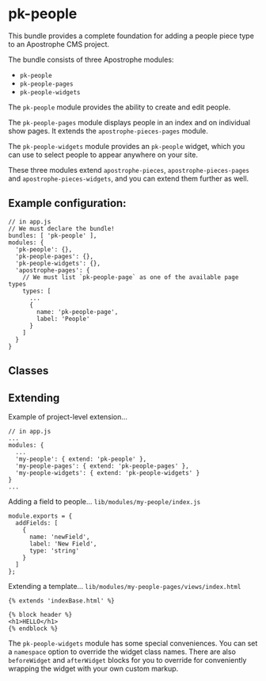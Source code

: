 # pk-people

This bundle provides a complete foundation for adding a people piece type to an Apostrophe CMS project.

The bundle consists of three Apostrophe modules:

- `pk-people`
- `pk-people-pages`
- `pk-people-widgets`

The `pk-people` module provides the ability to create and edit people.

The `pk-people-pages` module displays people in an index and on individual show pages. It extends the `apostrophe-pieces-pages` module.

The `pk-people-widgets` module provides an `pk-people` widget, which you can use to select people to appear anywhere on your site.

These three modules extend `apostrophe-pieces`, `apostrophe-pieces-pages` and `apostrophe-pieces-widgets`, and you can extend them further as well.

## Example configuration:

```
// in app.js
// We must declare the bundle!
bundles: [ 'pk-people' ],
modules: {
  'pk-people': {},
  'pk-people-pages': {},
  'pk-people-widgets': {},
  'apostrophe-pages': {
    // We must list `pk-people-page` as one of the available page types
    types: [
      ...
      {
        name: 'pk-people-page',
        label: 'People'
      }
    ]
  }
}
```

## Classes

## Extending

Example of project-level extension...
```
// in app.js
...
modules: {
  ...
  'my-people': { extend: 'pk-people' },
  'my-people-pages': { extend: 'pk-people-pages' },
  'my-people-widgets': { extend: 'pk-people-widgets' }
}
...
```

Adding a field to people...
`lib/modules/my-people/index.js`
```
module.exports = {
  addFields: [
    {
      name: 'newField',
      label: 'New Field',
      type: 'string'
    }
  ]
};
```

Extending a template...
`lib/modules/my-people-pages/views/index.html`
```
{% extends 'indexBase.html' %}

{% block header %}
<h1>HELLO</h1>
{% endblock %}
```

The `pk-people-widgets` module has some special conveniences. You can set a `namespace` option to override the widget class names. There are also `beforeWidget` and `afterWidget` blocks for you to override for conveniently wrapping the widget with your own custom markup.
